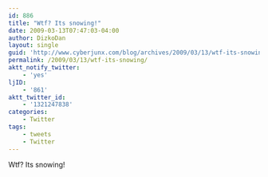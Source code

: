 ```yaml
---
id: 886
title: "Wtf? Its snowing!"
date: 2009-03-13T07:47:03-04:00
author: DizkoDan
layout: single
guid: 'http://www.cyberjunx.com/blog/archives/2009/03/13/wtf-its-snowing/'
permalink: /2009/03/13/wtf-its-snowing/
aktt_notify_twitter:
    - 'yes'
ljID:
    - '861'
aktt_twitter_id:
    - '1321247838'
categories:
    - Twitter
tags:
    - tweets
    - Twitter
---
```


Wtf? Its snowing!